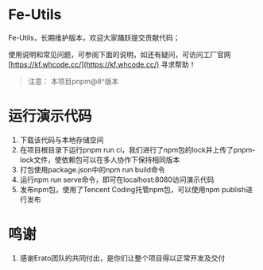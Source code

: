 # Fe-Utils

Fe-Utils，长期维护版本，欢迎大家踊跃提交贡献代码；

使用说明和常见问题，可参阅下面的说明，如还有疑问，可访问工厂官网 [https://kf.whcode.cc/](https://kf.whcode.cc/) 寻求帮助！

> 注意： 本项目pnpm@8^版本

# 运行演示代码
1. 下载该代码与本地存储空间
2. 在项目根目录下运行pnpm run ci，我们进行了npm包的lock并上传了pnpm-lock文件，使依赖包可以在多人协作下保持相同版本
3. 打包使用package.json中的npm run build命令
4. 运行npm run serve命令，即可在localhost:8080访问演示代码
5. 发布npm包，使用了Tencent Coding托管npm包，可以使用npm publish进行发布

# 鸣谢
1. 感谢Erato团队的共同付出，是你们让整个项目得以正常开发及交付

